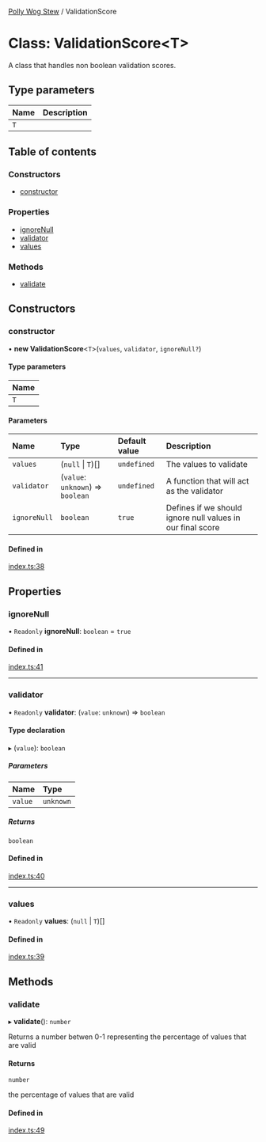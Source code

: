 [Polly Wog Stew](../README.md) / ValidationScore

# Class: ValidationScore<T\>

A class that handles non boolean validation scores.

## Type parameters

| Name | Description |
| :------ | :------ |
| `T` |  |

## Table of contents

### Constructors

- [constructor](ValidationScore.md#constructor)

### Properties

- [ignoreNull](ValidationScore.md#ignorenull)
- [validator](ValidationScore.md#validator)
- [values](ValidationScore.md#values)

### Methods

- [validate](ValidationScore.md#validate)

## Constructors

### constructor

• **new ValidationScore**<`T`\>(`values`, `validator`, `ignoreNull?`)

#### Type parameters

| Name |
| :------ |
| `T` |

#### Parameters

| Name | Type | Default value | Description |
| :------ | :------ | :------ | :------ |
| `values` | (``null`` \| `T`)[] | `undefined` | The values to validate |
| `validator` | (`value`: `unknown`) => `boolean` | `undefined` | A function that will act as the validator |
| `ignoreNull` | `boolean` | `true` | Defines if we should ignore null values in our final score |

#### Defined in

[index.ts:38](https://github.com/NJordan72/polly-wog-stew/blob/529b68e/src/index.ts#L38)

## Properties

### ignoreNull

• `Readonly` **ignoreNull**: `boolean` = `true`

#### Defined in

[index.ts:41](https://github.com/NJordan72/polly-wog-stew/blob/529b68e/src/index.ts#L41)

___

### validator

• `Readonly` **validator**: (`value`: `unknown`) => `boolean`

#### Type declaration

▸ (`value`): `boolean`

##### Parameters

| Name | Type |
| :------ | :------ |
| `value` | `unknown` |

##### Returns

`boolean`

#### Defined in

[index.ts:40](https://github.com/NJordan72/polly-wog-stew/blob/529b68e/src/index.ts#L40)

___

### values

• `Readonly` **values**: (``null`` \| `T`)[]

#### Defined in

[index.ts:39](https://github.com/NJordan72/polly-wog-stew/blob/529b68e/src/index.ts#L39)

## Methods

### validate

▸ **validate**(): `number`

Returns a number betwen 0-1 representing the percentage of values that are valid

#### Returns

`number`

the percentage of values that are valid

#### Defined in

[index.ts:49](https://github.com/NJordan72/polly-wog-stew/blob/529b68e/src/index.ts#L49)
